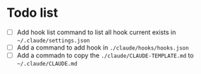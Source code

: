 # Todo list

- [ ] Add hook list command to list all hook current exists in `~/.claude/settings.json`
- [ ] Add a command to add hook in `./claude/hooks/hooks.json`
- [ ] Add a commadn to copy the `./claude/CLAUDE-TEMPLATE.md` to `~/.claude/CLAUDE.md`
